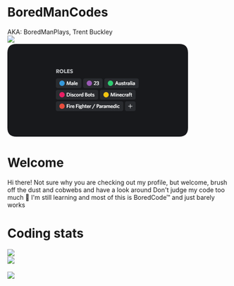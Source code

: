 # BoredManCodes
AKA: BoredManPlays, Trent Buckley <br>
<a href="#">
  <img src="https://lanyard.cnrad.dev/api/324504908013240330?hideBadges=true"/>
</a>
<br>
<a href="#">
  <img src="https://raw.githubusercontent.com/BoredManCodes/BoredManCodes/main/roles-rounded.png"/>
</a>
# Welcome
Hi there!
Not sure why you are checking out my profile, but welcome, brush off the dust and cobwebs and have a look around
Don't judge my code too much 🙏 I'm still learning and most of this is BoredCode™ and just barely works
<br>
# Coding stats
<a href="#">
  <img src="https://stats-boredmancodes.vercel.app/api?username=BoredManCodes&hide=stars&show_icons=true&count_private=true"  align="left"/>
</a>
<br>
<a href="#">
  <img src="https://stats-boredmancodes.vercel.app/api/wakatime?username=BoredManCodes"  align="left"/>
</a>
<br>
<br>
<a href="#">
  <img src="https://stats-boredmancodes.vercel.app/api/top-langs/?username=BoredManCodes&langs_count=3"  align="left"/>
</a>
